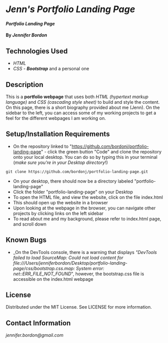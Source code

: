 # _Jenn's Portfolio Landing Page_

#### _Portfolio Landing Page_

#### By _**Jennifer Bordon**_

## Technologies Used

* _HTML_
* _CSS_ - _**Bootstrap**_ and a personal one 


## Description

This is a **portfolio webpage** that uses both _HTML (hypertext markup language)_ and _CSS (cascading style sheet)_ to build and style the content. On this page, there is a short biography provided about me (Jenn). On the sidebar to the left, you can access some of my working projects to get a feel for the different webpages I am working on.

## Setup/Installation Requirements

* On the repository linked to "https://github.com/bordonj/portfolio-landing-page" - click the green button "Code" and clone the repository onto your local desktop. You can do so by typing this in your terminal (_make sure you're in your Desktop directory_!)
```
git clone https://github.com/bordonj/portfolio-landing-page.git
```
* On your desktop, there should now be a directory labeled "portfolio-landing-page"
* Click the folder "portfolio-landing-page" on your Desktop
* To open the HTML file, and view the website, click on the file index.html
* This should open up the website in a browser
* Upon looking at the webpage in the browser, you can navigate other projects by clicking links on the left sidebar
* To read about me and my background, please refer to index.html page, and scroll down


## Known Bugs

* _On the DevTools console, there is a warning that displays _"DevTools failed to load SourceMap: Could not load content for file:///Users/jenniferbordon/Desktop/portfolio-landing-page/css/bootstrap.css.map: System error: net::ERR_FILE_NOT_FOUND_", however, the bootstrap.css file is accessible on the index.html webpage

## License

Distributed under the MIT License. See LICENSE for more information.

## Contact Information

_jennifer.bordon@gmail.com_
